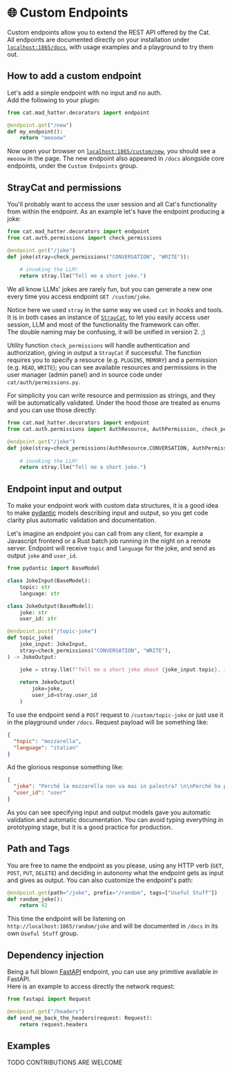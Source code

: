
# &#x1f310; Custom Endpoints

Custom endpoints allow you to extend the REST API offered by the Cat.  
All endpoints are documented directly on your installation under [`localhost:1865/docs`](http://localhost:1865/docs), with usage examples and a playground to try them out.

## How to add a custom endpoint

Let's add a simple endpoint with no input and no auth.  
Add the following to your plugin:

```python
from cat.mad_hatter.decorators import endpoint

@endpoint.get("/new")
def my_endpoint():
    return "meooow"
```

Now open your browser on [`localhost:1865/custom/new`](http://localhost:1865/custom/new), you should see a `meooow` in the page.
The new endpoint also appeared in `/docs` alongside core endpoints, under the `Custom Endpoints` group.  

## StrayCat and permissions

You'll probably want to access the user session and all Cat's functionality from within the endpoint. As an example let's have the endpoint producing a joke:

```python
from cat.mad_hatter.decorators import endpoint
from cat.auth.permissions import check_permissions

@endpoint.get("/joke")
def joke(stray=check_permissions("CONVERSATION", "WRITE")):
    
    # invoking the LLM!
    return stray.llm("Tell me a short joke.")
```

We all know LLMs' jokes are rarely fun, but you can generate a new one every time you access endpoint `GET /custom/joke`.

Notice here we used `stray` in the same way we used `cat` in hooks and tools. It is in both cases an instance of [`StrayCat`](./../framework/cat-components/cheshire_cat/stray_cat.md), to let you easily access user session, LLM and most of the functionality the framework can offer.  
The double naming may be confusing, it will be unified in version 2. ;)

Utility function `check_permissions` will handle authentication and authorization, giving in output a `StrayCat` if successful. The function requires you to specify a resource (e.g. `PLUGINS`, `MEMORY`) and a permission (e.g. `READ`, `WRITE`); you can see available resources and permissions in the user manager (admin panel) and in source code under `cat/auth/permissions.py`.  

For simplicity you can write resource and permission as strings, and they will be automatically validated. Under the hood those are treated as enums and you can use those directly:

```python
from cat.mad_hatter.decorators import endpoint
from cat.auth.permissions import AuthResource, AuthPermission, check_permissions

@endpoint.get("/joke")
def joke(stray=check_permissions(AuthResource.CONVERSATION, AuthPermission.WRITE)):
    
    # invoking the LLM!
    return stray.llm("Tell me a short joke.")
```


## Endpoint input and output

To make your endpoint work with custom data structures, it is a good idea to make [pydantic](https://docs.pydantic.dev/latest/) models describing input and output, so you get code clarity plus automatic validation and documentation.

Let's imagine an endpoint you can call from any client, for example a Javascript frontend or a Rust batch job running in the night on a remote server. Endpoint will receive `topic` and `language` for the joke, and send as output `joke` and `user_id`.

```python
from pydantic import BaseModel

class JokeInput(BaseModel):
    topic: str
    language: str

class JokeOutput(BaseModel):
    joke: str
    user_id: str

@endpoint.post("/topic-joke")
def topic_joke(
    joke_input: JokeInput,
    stray=check_permissions("CONVERSATION", "WRITE"),
) -> JokeOutput:

    joke = stray.llm(f"Tell me a short joke about {joke_input.topic}, in {joke_input.language} language.")
    
    return JokeOutput(
        joke=joke,
        user_id=stray.user_id
    )
```

To use the endpoint send a `POST` request to `/custom/topic-joke` or just use it in the playground under `/docs`. Request payload will be something like:

```json
{
  "topic": "mozzarella",
  "language": "italian"
}
```

Ad the glorious response something like:

```json
{
  "joke": "Perché la mozzarella non va mai in palestra? \n\nPerché ha paura di sciogliersi!",
  "user_id": "user"
}
```

As you can see specifying input and output models gave you automatic validation and automatic documentation. You can avoid typing everything in prototyping stage, but it is a good practice for production.


## Path and Tags

You are free to name the endpoint as you please, using any HTTP verb (`GET`, `POST`, `PUT`, `DELETE`) and deciding in autonomy what the endpoint gets as input and gives as output. You can also customize the endpoint's path: 

```python
@endpoint.get(path="/joke", prefix="/random", tags=["Useful Stuff"])
def random_joke():
    return 42
```

This time the endpoint will be listening on `http://localhost:1865/random/joke` and will be documented in `/docs` in its own `Useful Stuff` group.

## Dependency injection

Being a full blown [FastAPI](https://fastapi.tiangolo.com/) endpoint, you can use any primitive available in FastAPI.  
Here is an example to access directly the network request:

```python
from fastapi import Request

@endpoint.get("/headers")
def send_me_back_the_headers(request: Request):
    return request.headers
```


## Examples

TODO CONTRIBUTIONS ARE WELCOME

